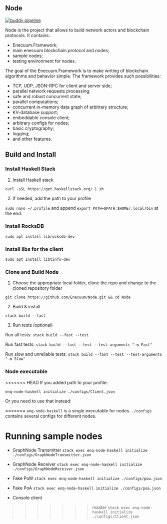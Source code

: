 ## Node

[![buddy pipeline](https://buddy.enecuum.com/enecuum/node/pipelines/pipeline/19/badge.svg?token=c35be458f2d393a30001acf59f086401a00713eb057ab070050e9855280788bf "buddy pipeline")](https://buddy.enecuum.com/enecuum/node/pipelines/pipeline/19)

Node is the project that allows to build network actors and blockchain protocols. It contains:

  - Enecuum.Framework;
  - main enecuum blockchain protocol and nodes;
  - sample nodes;
  - testing environment for nodes.

The goal of the Enecuum.Framework is to make writing of blockchain algorithms and behavior simple.
The framework provides such possibilities:

  - TCP, UDP, JSON-RPC for client and server side;
  - parallel network requests processing;
  - safe and robust concurrent state;
  - parallel computations;
  - concurrent in-memory data graph of arbitrary structure;
  - KV-database support;
  - embeddable console client;
  - arbitrary configs for nodes;
  - basic cryptography;
  - logging;
  - and other features.

## Build and Install

### Install Haskell Stack

1. Install Haskell stack

`curl -sSL https://get.haskellstack.org/ | sh`

2. If needed, add the path to your profile

`sudo nano ~/.profile` and append `export PATH=$PATH:$HOME/.local/bin` at the end.

### Install RocksDB

`sudo apt install librocksdb-dev`

### Install libs for the client

`sudo apt install libtinfo-dev`

### Clone and Build Node

1. Choose the appropriate local folder, clone the repo and change to the cloned repository folder

`git clone https://github.com/Enecuum/Node.git && cd Node`

2. Build & install

`stack build --fast`

3. Run tests (optional)

Run all tests:
`stack build --fast --test`

Run fast tests:
`stack build --fast --test --test-arguments "-m Fast"`

Run slow and unreliable tests:
`stack build --fast --test --test-arguments "-m Slow"`

### Node executable

<<<<<<< HEAD
If you added path to your profile:

`enq-node-haskell initialize ./configs/Client.json`

Or you need to use that instead:

=======
`enq-node-haskell` is a single executable for nodes.
`./configs` contains several configs for different nodes.

# Running sample nodes

* GraphNode Transmitter
`stack exec enq-node-haskell initialize ./configs/GraphNodeTransmitter.json`

* GraphNode Receiver
`stack exec enq-node-haskell initialize ./configs/GraphNodeReceiver.json`

* Fake PoW
`stack exec enq-node-haskell initialize ./configs/pow.json`

* Fake PoA
`stack exec enq-node-haskell initialize ./configs/poa.json`

* Console client
>>>>>>> master
`stack exec enq-node-haskell initialize ./configs/Client.json`

